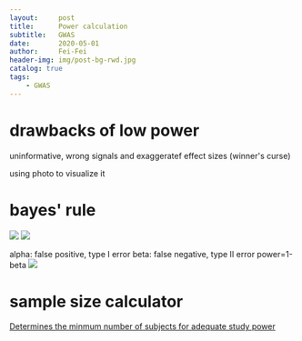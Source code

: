```yaml
---
layout:     post
title:     	Power calculation
subtitle:   GWAS
date:       2020-05-01
author:     Fei-Fei
header-img: img/post-bg-rwd.jpg
catalog: true
tags:
    - GWAS
---
```


# drawbacks of low power
uninformative, wrong signals and exaggeratef effect sizes (winner's curse)

using photo to visualize it

# bayes' rule
![](https://tva1.sinaimg.cn/large/007S8ZIlgy1geco04ez17j30i10bewgv.jpg)
![](https://tva1.sinaimg.cn/large/007S8ZIlgy1geco2y1azgj30i10beacu.jpg)

alpha: false positive, type I error
beta: false negative, type II error
power=1-beta
![](https://tva1.sinaimg.cn/large/007S8ZIlgy1geco2y1azgj30i10beacu.jpg)

# sample size calculator
[Determines the minmum number of subjects for adequate study power](https://clincalc.com/stats/samplesize.aspx)

